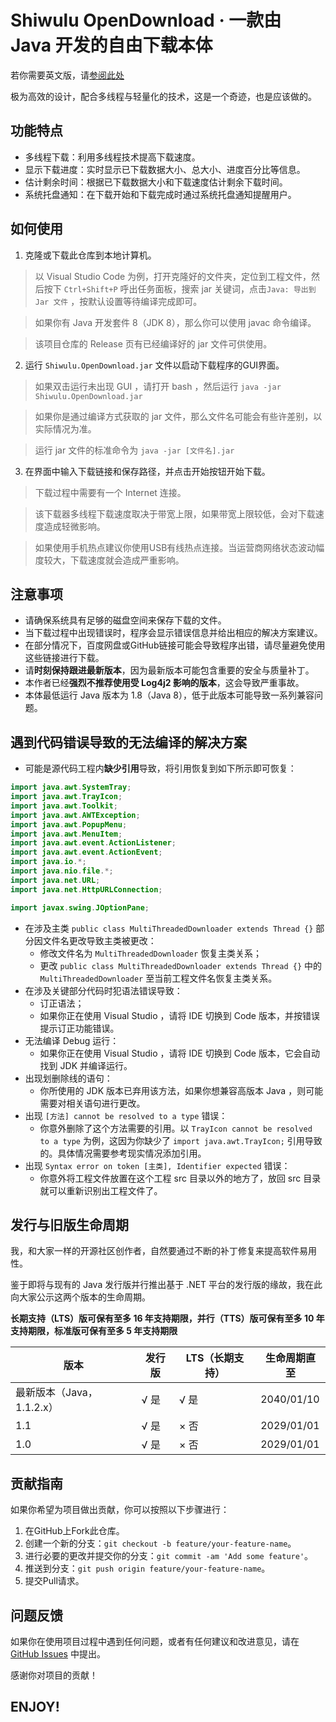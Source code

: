 # Shiwulu OpenDownload · 一款由 Java 开发的自由下载本体

若你需要英文版，请[参阅此处](/README-EN.md)

极为高效的设计，配合多线程与轻量化的技术，这是一个奇迹，也是应该做的。

## 功能特点

- 多线程下载：利用多线程技术提高下载速度。
- 显示下载进度：实时显示已下载数据大小、总大小、进度百分比等信息。
- 估计剩余时间：根据已下载数据大小和下载速度估计剩余下载时间。
- 系统托盘通知：在下载开始和下载完成时通过系统托盘通知提醒用户。

## 如何使用

1. 克隆或下载此仓库到本地计算机。
> 以 Visual Studio Code 为例，打开克隆好的文件夹，定位到工程文件，然后按下 ``Ctrl+Shift+P`` 呼出任务面板，搜索 jar 关键词，点击``Java: 导出到 Jar 文件`` ，按默认设置等待编译完成即可。

> 如果你有 Java 开发套件 8（JDK 8），那么你可以使用 javac 命令编译。

> 该项目仓库的 Release 页有已经编译好的 jar 文件可供使用。

2. 运行 `Shiwulu.OpenDownload.jar` 文件以启动下载程序的GUI界面。
> 如果双击运行未出现 GUI ，请打开 bash ，然后运行 ``java -jar Shiwulu.OpenDownload.jar``

> 如果你是通过编译方式获取的 jar 文件，那么文件名可能会有些许差别，以实际情况为准。

> 运行 jar 文件的标准命令为 ``java -jar [文件名].jar``

3. 在界面中输入下载链接和保存路径，并点击开始按钮开始下载。
> 下载过程中需要有一个 Internet 连接。

> 该下载器多线程下载速度取决于带宽上限，如果带宽上限较低，会对下载速度造成轻微影响。

> 如果使用手机热点建议你使用USB有线热点连接。当运营商网络状态波动幅度较大，下载速度就会造成严重影响。

## 注意事项

- 请确保系统具有足够的磁盘空间来保存下载的文件。
- 当下载过程中出现错误时，程序会显示错误信息并给出相应的解决方案建议。
- 在部分情况下，百度网盘或GitHub链接可能会导致程序出错，请尽量避免使用这些链接进行下载。
- 请**时刻保持跟进最新版本**，因为最新版本可能包含重要的安全与质量补丁。
- 本作者已经**强烈不推荐使用受 Log4j2 影响的版本**，这会导致严重事故。
- 本体最低运行 Java 版本为 1.8（Java 8），低于此版本可能导致一系列兼容问题。

## 遇到代码错误导致的无法编译的解决方案

- 可能是源代码工程内**缺少引用**导致，将引用恢复到如下所示即可恢复：
```java
import java.awt.SystemTray;
import java.awt.TrayIcon;
import java.awt.Toolkit;
import java.awt.AWTException;
import java.awt.PopupMenu;
import java.awt.MenuItem;
import java.awt.event.ActionListener;
import java.awt.event.ActionEvent;
import java.io.*;
import java.nio.file.*;
import java.net.URL;
import java.net.HttpURLConnection;

import javax.swing.JOptionPane;
```
- 在涉及主类 ``public class MultiThreadedDownloader extends Thread {}`` 部分因文件名更改导致主类被更改：
  - 修改文件名为 ``MultiThreadedDownloader`` 恢复主类关系；
  - 更改 ``public class MultiThreadedDownloader extends Thread {}`` 中的 ``MultiThreadedDownloader`` 至当前工程文件名恢复主类关系。
- 在涉及关键部分代码时犯语法错误导致：
  - 订正语法；
  - 如果你正在使用 Visual Studio ，请将 IDE 切换到 Code 版本，并按错误提示订正功能错误。
- 无法编译 Debug 运行：
  - 如果你正在使用 Visual Studio ，请将 IDE 切换到 Code 版本，它会自动找到 JDK 并编译运行。
- 出现划删除线的语句：
  - 你所使用的 JDK 版本已弃用该方法，如果你想兼容高版本 Java ，则可能需要对相关语句进行更改。
- 出现 ``[方法] cannot be resolved to a type`` 错误：
  - 你意外删除了这个方法需要的引用。以 ``TrayIcon cannot be resolved to a type`` 为例，这因为你缺少了 ``import java.awt.TrayIcon;`` 引用导致的。具体情况需要参考现实情况添加引用。
- 出现 ``Syntax error on token [主类], Identifier expected`` 错误：
  - 你意外将工程文件放置在这个工程 src 目录以外的地方了，放回 src 目录就可以重新识别出工程文件了。

## 发行与旧版生命周期

我，和大家一样的开源社区创作者，自然要通过不断的补丁修复来提高软件易用性。

鉴于即将与现有的 Java 发行版并行推出基于 .NET 平台的发行版的缘故，我在此向大家公示这两个版本的生命周期。

**长期支持（LTS）版可保有至多 16 年支持期限，并行（TTS）版可保有至多 10 年支持期限，标准版可保有至多 5 年支持期限**

| 版本 | 发行版 | LTS（长期支持） | 生命周期直至 |
| --- | --- | --- | --- |
| 最新版本（Java，1.1.2.x） | √ 是 | √ 是 | 2040/01/10 |
| 1.1 | √ 是 | × 否 | 2029/01/01 |
| 1.0 | √ 是 | × 否 | 2029/01/01 |

## 贡献指南

如果你希望为项目做出贡献，你可以按照以下步骤进行：

1. 在GitHub上Fork此仓库。
2. 创建一个新的分支：`git checkout -b feature/your-feature-name`。
3. 进行必要的更改并提交你的分支：`git commit -am 'Add some feature'`。
4. 推送到分支：`git push origin feature/your-feature-name`。
5. 提交Pull请求。

## 问题反馈

如果你在使用项目过程中遇到任何问题，或者有任何建议和改进意见，请在 [GitHub Issues](https://github.com/Lavaver/Shiwulu-OpenDownload/issues) 中提出。

感谢你对项目的贡献！

## ENJOY!
